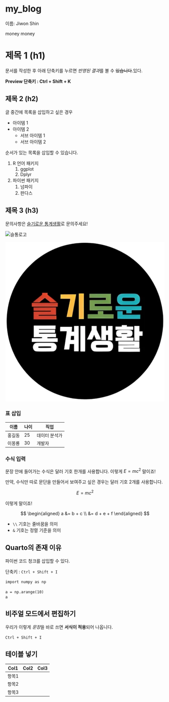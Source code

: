 # my_blog

이름:
Jiwon Shin

money money


# 제목 1 (h1)
문서를 작성한 후 아래 단축키를 누르면 *반영된 결과*를 볼 수 ~~있습니다~~.있다.


**Preview 단축키 : Ctrl + Shift + K**  

## 제목 2 (h2)

글 중간에 목록을 삽입하고 싶은 경우  

- 아이템 1
- 아이템 2
   - 서브 아이템 1  
   - 서브 아이템 2


순서가 있는 목록을 삽입할 수 있습니다.  

1. R 언어 패키지  
    1. ggplot  
    1. Dplyr  
1.  파이썬 패키지  
    1. 넘파이  
    1. 판다스

## 제목 3 (h3)
문의사항은 [슬기로운 통계생활](https://staple.com)로 문의주세요!  


![슬통로고](https://statisticsplaybook.com/wp-content/uploads/2023/09/%EC%8A%AC%ED%86%B5%EB%A1%9C%EA%B3%A0%EB%94%94%EC%9E%90%EC%9D%B8-%ED%88%AC%EB%AA%85512x512.webp)


![컴퓨터에 저장된 그림](./슬통로고디자인.webp)



### 표 삽입

| 이름  | 나이 | 직업 |
|------|----|-------|
| 홍길동 | 25 | 데이터 분석가 |
| 이몽룡 | 30 | 개발자  |


### 수식 입력

문장 안에 들어가는 수식은 달러 기호 한개를 사용합니다.
이렇게 $E=mc^2$ 말이죠!

만약, 수식만 따로 문단을 만들어서 보여주고 싶은 경우는 달러 기호 2개를 사용합니다.

$$
E=mc^2
$$

이렇게 말이죠!

$$
\begin{aligned}
    a &= b + c \\ 
      &= d + e + f
\end{aligned}
$$

* `\\` 기호는 줄바꿈을 의미
* `&` 기호는 정렬 기준을 의미

## Quarto의 존재 이유

파이썬 코드 청크를 삽입할 수 있다.

단축키 : `Ctrl + Shift + I`
```{python}
import numpy as np

a = np.arange(10)
a
```

## 비주얼 모드에서 편집하기

우리가 이렇게 *문장*을 바로 쓰면 **서식이 적용**되어 나옵니다.

`Ctrl + Shift + I`

## 테이블 넣기

| Col1  | Col2 | Col3 |
|-------|------|------|
| 항목1 |      |      |
| 항목2 |      |      |
| 항목3 |      |      |